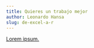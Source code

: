 ```yaml
---
title: Quieres un trabajo mejor
author: Leonardo Hansa
slug: de-excel-a-r
---
```



[Lorem ipsum.](https://buy.stripe.com/bIYbLi5pc0Fd1X25kk) 
